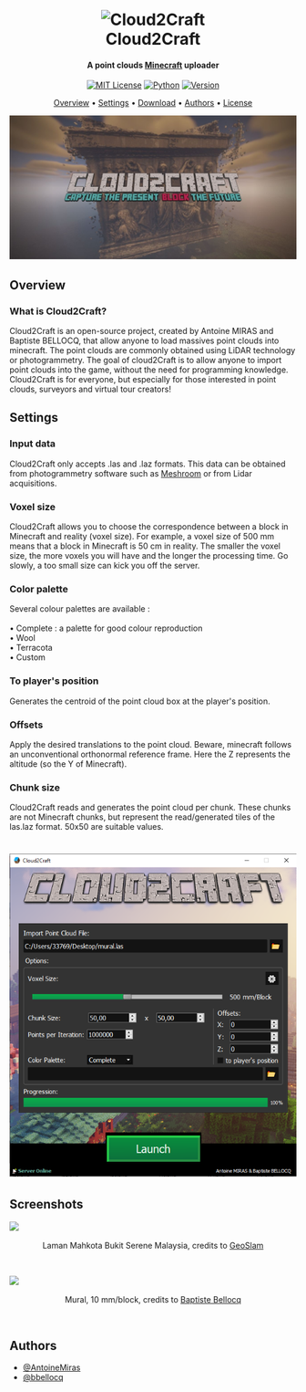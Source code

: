<h1 align="center">
  <br>
  <picture>
    <img src="https://github.com/AntoineMiras/Cloud2Craft/blob/main/Cloud2Craft/Ressources/icon.ico" alt="Cloud2Craft" width="300"></a>
  </picture>
  <br>
  Cloud2Craft
  <br>
</h1>

<h4 align="center">A point clouds <a href="https://www.minecraft.net/" target="_blank">Minecraft</a> uploader</h4>

<div align="center">
  
  <a href="https://choosealicense.com/licenses/mit/">![MIT License](https://img.shields.io/badge/License-MIT-green.svg)</a>
  <a href="https://www.python.org/">![Python](https://img.shields.io/badge/Language-%F0%9F%90%8D%20Python-blue)</a>
  <a href="#">![Version](https://img.shields.io/badge/Version-1.0-orange)</a>
</div>
<p align="center">
    <a href="#overview">Overview</a> •
    <a href="#settings">Settings</a> •
    <a href="https://github.com/AntoineMiras/Cloud2Craft/releases/tag/Release">Download</a> •
    <a href="#authors">Authors</a> •
    <a href="#license">License</a>
</p>

<picture><img src="https://github.com/AntoineMiras/Cloud2Craft/blob/main/Cloud2Craft/Ressources/Banner.jpg"></picture>

## Overview

### What is Cloud2Craft?

Cloud2Craft is an open-source project, created by Antoine MIRAS and Baptiste BELLOCQ, that allow anyone to load massives point clouds into minecraft. The point clouds are commonly obtained using LiDAR technology or photogrammetry.
The goal of cloud2Craft is to allow anyone to import point clouds into the game, without the need for programming knowledge. Cloud2Craft is for everyone, but especially for those interested in point clouds, surveyors and virtual tour creators! 

## Settings

### Input data

Cloud2Craft only accepts .las and .laz formats. This data can be obtained from photogrammetry software such as  <a href="https://alicevision.org/" target="_blank">Meshroom</a> or from Lidar acquisitions. 

### Voxel size 

Cloud2Craft allows you to choose the correspondence between a block in Minecraft and reality (voxel size). For example, a voxel size of 500 mm means that a block in Minecraft is 50 cm in reality. The smaller the voxel size, the more voxels you will have and the longer the processing time. Go slowly, a too small size can kick you off the server. 

### Color palette 

Several colour palettes are available : <br>
 <br>
  • Complete : a palette for good colour reproduction   <br>
  • Wool  <br>
  • Terracota   <br>
  • Custom 

### To player's position

Generates the centroid of the point cloud box at the player's position.

### Offsets

Apply the desired translations to the point cloud. Beware, minecraft follows an unconventional orthonormal reference frame. Here the Z represents the altitude (so the Y of Minecraft).

### Chunk size 

Cloud2Craft reads and generates the point cloud per chunk. These chunks are not Minecraft chunks, but represent the read/generated tiles of the las.laz format. 50x50 are suitable values.

<h1 align="center">


  <picture>
    <img src="https://github.com/AntoineMiras/Cloud2Craft/blob/main/Cloud2Craft/Ressources/menu.png" alt="menu" width="600"></a>
  </picture>

</h1>

## Screenshots

<picture><img src="https://github.com/AntoineMiras/Cloud2Craft/blob/main/Cloud2Craft/Ressources/background.png"></picture>
<p align="center">
  Laman Mahkota Bukit Serene Malaysia, credits to 
  <a href="https://geoslam.com/sample-data/"> GeoSlam </a>
</p>

<br>

<picture><img src="https://github.com/AntoineMiras/Cloud2Craft/blob/main/Screenshots/Mural.png"></picture>
<p align="center">
  Mural, 10 mm/block, credits to 
  <a href="https://betterprogramming.pub/from-point-clouds-to-minecraft-a-python-tutorial-1b14a87f3f0b"> Baptiste Bellocq </a>
</p>

<br>

## Authors

- [@AntoineMiras](https://github.com/AntoineMiras)
- [@bbellocq](https://github.com/bbellocq)

